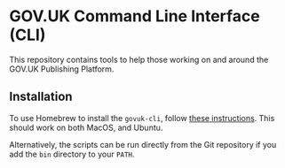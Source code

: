 # GOV.UK Command Line Interface (CLI)

This repository contains tools to help those working on and around the
GOV.UK Publishing Platform.

## Installation

To use Homebrew to install the `govuk-cli`, follow [these
instructions][1]. This should work on both MacOS, and Ubuntu.

[1]: https://github.com/alphagov/homebrew-gds#govuk-cli

Alternatively, the scripts can be run directly from the Git repository
if you add the `bin` directory to your `PATH`.

